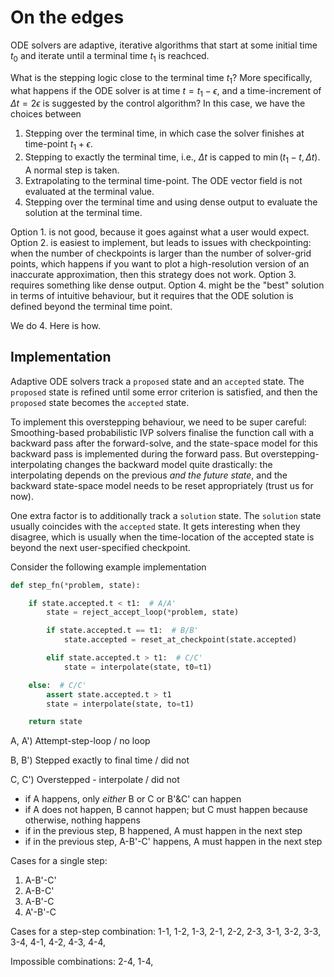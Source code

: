 # On the edges

ODE solvers are adaptive, iterative algorithms that start at some initial time $t_0$ and iterate until a terminal time $t_1$ is reachced.

What is the stepping logic close to the terminal time $t_1$?
More specifically, what happens if the ODE solver is at time $t = t_1 - \epsilon$, and a time-increment of $\Delta t = 2\epsilon$ is suggested by the control algorithm?
In this case, we have the choices between

1. Stepping over the terminal time, in which case the solver finishes at time-point $t_1 + \epsilon$.
2. Stepping to exactly the terminal time, i.e., $\Delta t$ is capped to $\min(t_1 - t, \Delta t)$. A normal step is taken.
3. Extrapolating to the terminal time-point. The ODE vector field is not evaluated at the terminal value.
4. Stepping over the terminal time and using dense output to evaluate the solution at the terminal time.

Option 1. is not good, because it goes against what a user would expect.
Option 2. is easiest to implement, but leads to issues with checkpointing:
when the number of checkpoints is larger than the number of solver-grid points,
which happens if you want to plot a high-resolution version of an inaccurate approximation,
then this strategy does not work.
Option 3. requires something like dense output.
Option 4. might be the "best" solution in terms of intuitive behaviour, but it requires that the ODE solution is defined beyond the terminal time point.

We do 4. Here is how.

## Implementation

Adaptive ODE solvers track a ``proposed`` state and an ``accepted`` state.
The ``proposed`` state is refined until some error criterion is satisfied,
and then the ``proposed`` state becomes the ``accepted`` state.

To implement this overstepping behaviour, we need to be super careful:
Smoothing-based probabilistic IVP solvers finalise the function call with a backward pass
after the forward-solve, and the state-space model for this backward pass
is implemented during the forward pass.
But overstepping-interpolating changes the backward model quite drastically:
the interpolating depends on the previous _and the future state_, and
the backward state-space model needs to be reset appropriately (trust us for now).


One extra factor is to additionally track a ``solution`` state.
The ``solution`` state usually coincides with the ``accepted`` state.
It gets interesting when they disagree, which is usually when the time-location
of the accepted state is beyond the next user-specified checkpoint.


Consider the following example implementation

```python
def step_fn(*problem, state):

    if state.accepted.t < t1:  # A/A'
        state = reject_accept_loop(*problem, state)

        if state.accepted.t == t1:  # B/B'
            state.accepted = reset_at_checkpoint(state.accepted)

        elif state.accepted.t > t1:  # C/C'
            state = interpolate(state, t0=t1)

    else:  # C/C'
        assert state.accepted.t > t1
        state = interpolate(state, to=t1)

    return state

```

A, A') Attempt-step-loop / no loop

B, B') Stepped exactly to final time / did not

C, C') Overstepped - interpolate / did not



* if A happens, only _either_ B or C or B'&C' can happen
* if A does not happen, B cannot happen; but C must happen because otherwise, nothing happens
* if in the previous step, B happened, A must happen in the next step
* if in the previous step, A-B'-C' happens, A must happen in the next step

Cases for a single step:

1) A-B'-C'
2) A-B-C'
3) A-B'-C
4) A'-B'-C

Cases for a step-step combination:
1-1,
1-2,
1-3,
2-1,
2-2,
2-3,
3-1,
3-2,
3-3,
3-4,
4-1,
4-2,
4-3,
4-4,

Impossible combinations:
2-4,
1-4,
